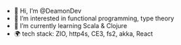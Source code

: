 - 👋 Hi, I’m @DeamonDev
- 👀 I’m interested in functional programming, type theory
- 🌱 I’m currently learning Scala & Clojure
- 🌍 tech stack: ZIO, http4s, CE3, fs2, akka, React 
<!---
DeamonDev/DeamonDev is a ✨ special ✨ repository because its `README.md` (this file) appears on your GitHub profile.
You can click the Preview link to take a look at your changes.
--->
